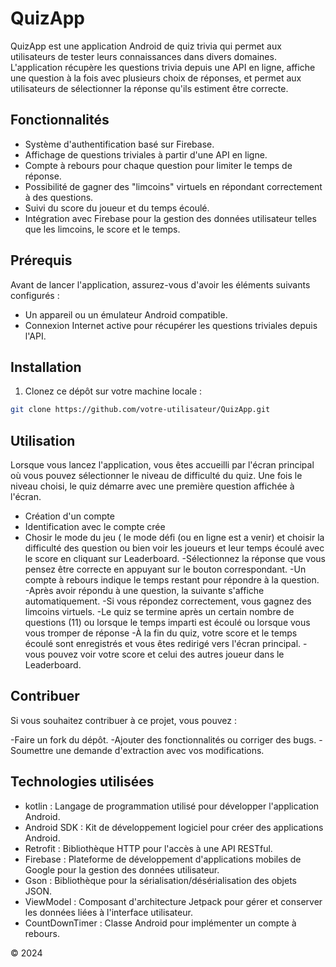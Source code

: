 # QuizApp

QuizApp est une application Android de quiz trivia qui permet aux utilisateurs de tester leurs connaissances dans divers domaines. L'application récupère les questions trivia depuis une API en ligne, affiche une question à la fois avec plusieurs choix de réponses, et permet aux utilisateurs de sélectionner la réponse qu'ils estiment être correcte.

## Fonctionnalités

- Système d'authentification basé sur Firebase.
- Affichage de questions triviales à partir d'une API en ligne.
- Compte à rebours pour chaque question pour limiter le temps de réponse.
- Possibilité de gagner des "limcoins" virtuels en répondant correctement à des questions.
- Suivi du score du joueur et du temps écoulé.
- Intégration avec Firebase pour la gestion des données utilisateur telles que les limcoins, le score et le temps.

## Prérequis

Avant de lancer l'application, assurez-vous d'avoir les éléments suivants configurés :

- Un appareil ou un émulateur Android compatible.
- Connexion Internet active pour récupérer les questions triviales depuis l'API.

## Installation

1. Clonez ce dépôt sur votre machine locale :

```bash
git clone https://github.com/votre-utilisateur/QuizApp.git
```
## Utilisation
Lorsque vous lancez l'application, vous êtes accueilli par l'écran principal où vous pouvez sélectionner le niveau de difficulté du quiz. Une fois le niveau choisi, le quiz démarre avec une première question affichée à l'écran.

-  Création d'un compte
-  Identification avec le compte crée
-  Chosir le mode du jeu ( le mode défi (ou en ligne est a venir) et choisir la difficulté des question ou bien voir les joueurs et leur temps écoulé avec le score en cliquant sur Leaderboard.
-Sélectionnez la réponse que vous pensez être correcte en appuyant sur le bouton correspondant.
-Un compte à rebours indique le temps restant pour répondre à la question.
-Après avoir répondu à une question, la suivante s'affiche automatiquement.
-Si vous répondez correctement, vous gagnez des limcoins virtuels.
-Le quiz se termine après un certain nombre de questions (11) ou lorsque le temps imparti est écoulé ou lorsque vous vous tromper de réponse
-À la fin du quiz, votre score et le temps écoulé sont enregistrés et vous êtes redirigé vers l'écran principal.
-vous pouvez voir votre score et celui des autres joueur dans le Leaderboard.

## Contribuer 
Si vous souhaitez contribuer à ce projet, vous pouvez :

-Faire un fork du dépôt.
-Ajouter des fonctionnalités ou corriger des bugs.
-Soumettre une demande d'extraction avec vos modifications.

## Technologies utilisées
-  kotlin : Langage de programmation utilisé pour développer l'application Android.
-  Android SDK : Kit de développement logiciel pour créer des applications Android.
-  Retrofit : Bibliothèque HTTP pour l'accès à une API RESTful.
-  Firebase : Plateforme de développement d'applications mobiles de Google pour la gestion des données utilisateur.
-  Gson : Bibliothèque pour la sérialisation/désérialisation des objets JSON.
-  ViewModel : Composant d'architecture Jetpack pour gérer et conserver les données liées à l'interface utilisateur.
-  CountDownTimer : Classe Android pour implémenter un compte à rebours.


© 2024
